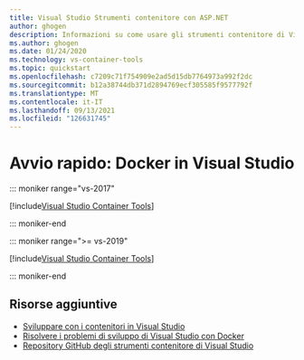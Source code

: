 ```yaml
---
title: Visual Studio Strumenti contenitore con ASP.NET
author: ghogen
description: Informazioni su come usare gli strumenti contenitore di Visual Studio e Docker per Windows
ms.author: ghogen
ms.date: 01/24/2020
ms.technology: vs-container-tools
ms.topic: quickstart
ms.openlocfilehash: c7209c71f754909e2ad5d15db7764973a992f2dc
ms.sourcegitcommit: b12a38744db371d2894769ecf305585f9577792f
ms.translationtype: MT
ms.contentlocale: it-IT
ms.lasthandoff: 09/13/2021
ms.locfileid: "126631745"
---
```

# <a name="quickstart-docker-in-visual-studio"></a>Avvio rapido: Docker in Visual Studio

::: moniker range="vs-2017"

[!include[Visual Studio Container Tools](includes/vs-2017/container-tools.md)]

::: moniker-end

::: moniker range=">= vs-2019"

[!include[Visual Studio Container Tools](includes/vs-2019/container-tools.md)]

::: moniker-end

## <a name="additional-resources"></a>Risorse aggiuntive

* [Sviluppare con i contenitori in Visual Studio](./index.yml)
* [Risolvere i problemi di sviluppo di Visual Studio con Docker](troubleshooting-docker-errors.md)
* [Repository GitHub degli strumenti contenitore di Visual Studio](https://github.com/Microsoft/DockerTools)